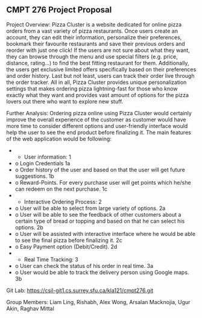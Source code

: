 ## CMPT 276 Project Proposal ##
 
Project Overview:
Pizza Cluster is a website dedicated for online pizza orders from a vast variety of pizza restaurants. Once users create an account, they can edit their information, personalize their preferences, bookmark their favourite restaurants and save their previous orders and reorder with just one click! If the users are not sure about what they want, they can browse through the menu and use special filters (e.g. price, distance, rating...) to find the best fitting restaurant for them. Additionally, the users get exclusive limited offers specifically based on their preferences and order history. Last but not least, users can track their order live through the order tracker.
All in all, Pizza Cluster provides unique personalization settings that makes ordering pizza lightning-fast for those who know exactly what they want and provides vast amount of options for the pizza lovers out there who want to explore new stuff.
 
Further Analysis:
Ordering pizza online using Pizza Cluster would certainly improve the overall experience of the customer as customer would have more time to consider different options and user-friendly interface would help the user to see the end product before finalizing it. The main features of the web application would be following:

* - User information: 1
* o   Login Credentials 1a
* o   Order history of the user and based on that the user will get future suggestions. 1b
* o   Reward-Points. For every purchase user will get points which he/she can redeem on the next purchase. 1c
* - Interactive Ordering Process: 2
* o   User will be able to select from large variety of options. 2a
* o   User will be able to see the feedback of other customers about a certain type of bread or topping and based on that he can select his options. 2b
* o   User will be assisted with interactive interface where he would be able to see the final pizza before finalizing it. 2c
* o   Easy Payment option (Debit/Credit). 2d
* - Real Time Tracking: 3
* o   User can check the status of his order in real time. 3a
* o   User would be able to track the delivery person using Google maps. 3b
 
Git Lab: https://csil-git1.cs.surrey.sfu.ca/kla121/cmpt276.git
 
Group Members: Liam Ling, Rishabh, Alex Wong, Arsalan Macknojia, Ugur Akin, Raghav Mittal